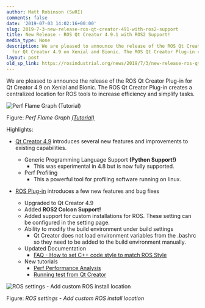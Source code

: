 ```yaml
---
author: Matt Robinson (SwRI)
comments: false
date: '2019-07-03 14:02:16+00:00'
slug: 2019-7-3-new-release-ros-qt-creator-491-with-ros2-support
title: New Release - ROS Qt Creator 4.9.1 with ROS2 Support!
media_type: None
description: We are pleased to announce the release of the ROS Qt Creator Plug-in
  for Qt Creator 4.9 on Xenial and Bionic. The ROS Qt Creator Plug-in creates a ...
layout: post
old_sp_link: https://rosindustrial.org/news/2019/7/3/new-release-ros-qt-creator-491-with-ros2-support
---
```


We are pleased to announce the release of the ROS Qt Creator Plug-in for Qt Creator 4.9 on Xenial and Bionic. The ROS Qt Creator Plug-in creates a centralized location for ROS tools to increase efficiency and simplify tasks.

![Perf Flame Graph (Tutorial)](https://images.squarespace-cdn.com/content/v1/51df34b1e4b08840dcfd2841/1562160273321-MLK3RYPHBDDM45W4ZDDY/flame_graph.png)

Figure: *Perf Flame Graph [(Tutorial)](https://ros-qtc-plugin.readthedocs.io/en/latest/_source/Performance-Analysis.html)*

Highlights:

* [Qt Creator 4.9](https://blog.qt.io/blog/2019/04/15/qt-creator-4-9-0-released/) introduces several new features and improvements to existing capabilities.
	+ Generic Programming Language Support **(Python Support!)**
		- This was experimental in 4.8 but is now fully supported.
	+ Perf Profiling
		- This a powerful tool for profiling software running on linux.

* [ROS Plug-in](https://ros-qtc-plugin.readthedocs.io/en/latest/) introduces a few new features and bug fixes
	+ Upgraded to Qt Creator 4.9
	+ Added **ROS2 Colcon Support!**
	+ Added support for custom installations for ROS. These setting can be configured in the setting page.
	+ Ability to modify the build environment under build settings
		- Qt Creator does not load environment variables from the .bashrc so they need to be added to the build environment manually.
	+ Updated Documentation
		- [FAQ - How to set C++ code style to match ROS Style](https://ros-qtc-plugin.readthedocs.io/en/latest/_source/FAQ.html#how-do-i-set-the-c-code-style-to-match-the-ros-style)
	+ New tutorials
		- [Perf Performance Analysis](https://ros-qtc-plugin.readthedocs.io/en/latest/_source/Performance-Analysis.html)
		- [Running test from Qt Creator](https://ros-qtc-plugin.readthedocs.io/en/latest/_source/Performance-Analysis.html#bonus-running-tests-from-qtcreator)

![ROS settings - Add custom ROS install location](https://images.squarespace-cdn.com/content/v1/51df34b1e4b08840dcfd2841/1562160658623-ZVAAE89AGDC4YFNYBAIE/ros_qtc_settings.png)

Figure: *ROS settings - Add custom ROS install location*


